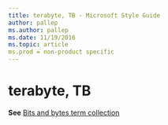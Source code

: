 ```yaml
---
title: terabyte, TB - Microsoft Style Guide
author: pallep
ms.author: pallep
ms.date: 11/19/2016
ms.topic: article
ms.prod = non-product specific
---
```


# terabyte, TB

**See** [Bits and bytes term collection](/style-guide/a-z-word-list-term-collections/term-collections/bits-bytes-terms)
